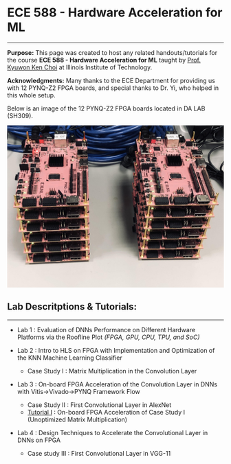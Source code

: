 # ECE 588 - Hardware Acceleration for ML
--------------------------------------------------------------------------
**Purpose:** This page was created to host any related handouts/tutorials for the course **ECE 588 - Hardware Acceleration for ML** taught by [Prof. Kyuwon Ken Choi](http://www.ece.iit.edu/~vlsida/people.html) at Illinois Institute of Technology.

**Acknowledgments:** Many thanks to the ECE Department for providing us with 12 PYNQ-Z2 FPGA boards, and special thanks to Dr. Yi, who helped in this whole setup. 

Below is an image of the 12 PYNQ-Z2 FPGA boards located in DA LAB (SH309). 

![1](./assets/fig/pynq_boards.png)


## **Lab Descritptions & Tutorials**:
---
* Lab 1 : Evaluation of DNNs Performance on Different Hardware Platforms via the Roofline Plot _(FPGA, GPU, CPU, TPU, and SoC)_
  
* Lab 2 : Intro to HLS on FPGA with Implementation and Optimization of the KNN Machine Learning Classifier
  * Case Study I : Matrix Multiplication in the Convolution Layer


* Lab 3 : On-board FPGA Acceleration of the Convolution Layer in DNNs with Vitis→Vivado→PYNQ Framework Flow
  * Case Study II  : First Convolutional Layer in AlexNet  
  * [Tutorial I](./tut/) : On-board FPGA Acceleration of Case Study I (Unoptimized Matrix Multiplication)


* Lab 4 : Design Techniques to Accelerate the Convolutional Layer in DNNs on FPGA
  * Case study III : First Convolutional Layer in VGG-11
